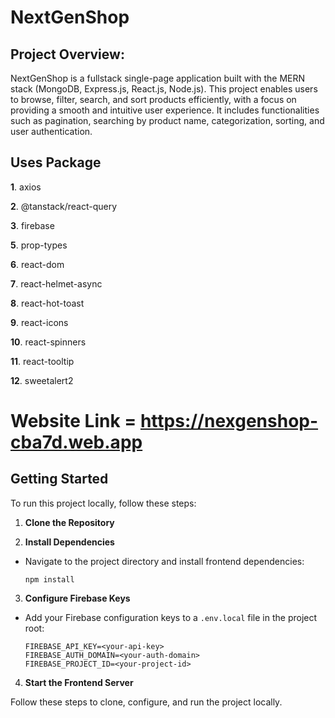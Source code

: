 #  NextGenShop

## Project Overview:


NextGenShop is a fullstack single-page application built with the MERN stack (MongoDB, Express.js, React.js, Node.js). This project enables users to browse, filter, search, and sort products efficiently, with a focus on providing a smooth and intuitive user experience. It includes functionalities such as pagination, searching by product name, categorization, sorting, and user authentication.


## Uses Package

**1**. axios

**2**. @tanstack/react-query

**3**. firebase

**5**. prop-types

**6**. react-dom

**7**. react-helmet-async

**8**. react-hot-toast

**9**. react-icons

**10**. react-spinners

**11**. react-tooltip

**12**. sweetalert2

# Website Link = https://nexgenshop-cba7d.web.app

## Getting Started

To run this project locally, follow these steps:

1. **Clone the Repository**

2. **Install Dependencies**
- Navigate to the project directory and install frontend dependencies:
  ```
  npm install
  ```


3. **Configure Firebase Keys**
- Add your Firebase configuration keys to a `.env.local` file in the project root:
  ```
  FIREBASE_API_KEY=<your-api-key>
  FIREBASE_AUTH_DOMAIN=<your-auth-domain>
  FIREBASE_PROJECT_ID=<your-project-id>
  ```
4. **Start the Frontend Server**

Follow these steps to clone, configure, and run the project locally.
